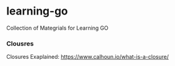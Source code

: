 # learning-go
Collection of Mategrials for Learning GO

### Clousres

Closures Exaplained: https://www.calhoun.io/what-is-a-closure/

